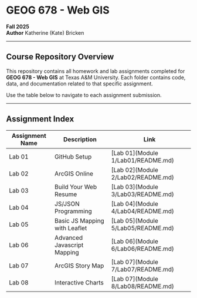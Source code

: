 # GEOG 678 - Web GIS
**Fall 2025**  
**Author** Katherine (Kate) Bricken

---

## Course Repository Overview

This repository contains all homework and lab assignments completed for **GEOG 678 - Web GIS** at Texas A&M University. Each folder contains code, data, and documentation related to that specific assignment.

Use the table below to navigate to each assignment submission.

---

## Assignment Index

| Assignment Name | Description | Link |
|------------|-------------|------|
| Lab 01     | GitHub Setup | [Lab 01](Module 1/Lab01/README.md) |
| Lab 02     | ArcGIS Online | [Lab 02](Module 2/Lab02/README.md) |
| Lab 03     | Build Your Web Resume      | [Lab 03](Module 3/Lab03/README.md) |
| Lab 04     | JS/JSON Programming           | [Lab 04](Module 4/Lab04/README.md) |
| Lab 05     | Basic JS Mapping with Leaflet  | [Lab 05](Module 5/Lab05/README.md) |
| Lab 06     | Advanced Javascript Mapping       | [Lab 06](Module 6/Lab06/README.md) |
| Lab 07     | ArcGIS Story Map                         | [Lab 07](Module 7/Lab07/README.md) |
| Lab 08     | Interactive Charts                         | [Lab 07](Module 8/Lab08/README.md) |


